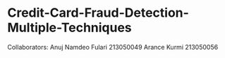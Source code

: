 # Credit-Card-Fraud-Detection-Multiple-Techniques

Collaborators:
Anuj Namdeo Fulari 213050049
Arance Kurmi 213050056
